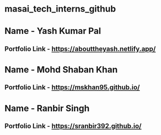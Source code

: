 # masai_tech_interns_github


# Name - Yash Kumar Pal

## Portfolio Link - https://abouttheyash.netlify.app/

# Name - Mohd Shaban Khan
## Portfolio Link - https://mskhan95.github.io/


# Name - Ranbir Singh
## Portfolio Link - https://sranbir392.github.io/

